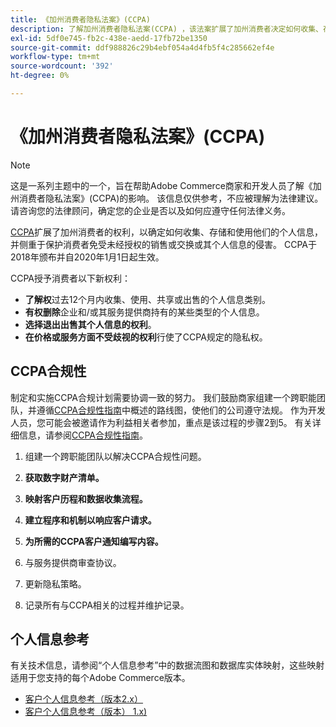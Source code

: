 ```yaml
---
title: 《加州消费者隐私法案》(CCPA)
description: 了解加州消费者隐私法案(CCPA) ，该法案扩展了加州消费者决定如何收集、存储和使用其个人信息的权利。
exl-id: 5df0e745-fb2c-438e-aedd-17fb72be1350
source-git-commit: ddf988826c29b4ebf054a4d4fb5f4c285662ef4e
workflow-type: tm+mt
source-wordcount: '392'
ht-degree: 0%

---
```


# 《加州消费者隐私法案》(CCPA)

>[!NOTE]
>
>这是一系列主题中的一个，旨在帮助Adobe Commerce商家和开发人员了解《加州消费者隐私法案》(CCPA)的影响。 该信息仅供参考，不应被理解为法律建议。 请咨询您的法律顾问，确定您的企业是否以及如何应遵守任何法律义务。

[CCPA](https://oag.ca.gov/privacy/ccpa)扩展了加州消费者的权利，以确定如何收集、存储和使用他们的个人信息，并侧重于保护消费者免受未经授权的销售或交换或其个人信息的侵害。 CCPA于2018年颁布并自2020年1月1日起生效。

CCPA授予消费者以下新权利：

- **了解权**&#x200B;过去12个月内收集、使用、共享或出售的个人信息类别。
- **有权删除**&#x200B;企业和/或其服务提供商持有的某些类型的个人信息。
- **选择退出出售其个人信息的权利**。
- **在价格或服务方面不受歧视的权利**&#x200B;行使了CCPA规定的隐私权。

## CCPA合规性

制定和实施CCPA合规计划需要协调一致的努力。 我们鼓励商家组建一个跨职能团队，并遵循[CCPA合规性指南](https://experienceleague.adobe.com/docs/commerce-admin/start/compliance/privacy/compliance-ccpa.html)中概述的路线图，使他们的公司遵守法规。 作为开发人员，您可能会被邀请作为利益相关者参加，重点是该过程的步骤2到5。 有关详细信息，请参阅[CCPA合规性指南](https://experienceleague.adobe.com/docs/commerce-admin/start/compliance/privacy/compliance-ccpa.html)。

1. 组建一个跨职能团队以解决CCPA合规性问题。

1. **获取数字财产清单。**

1. **映射客户历程和数据收集流程。**

1. **建立程序和机制以响应客户请求。**

1. **为所需的CCPA客户通知编写内容。**

1. 与服务提供商审查协议。

1. 更新隐私策略。

1. 记录所有与CCPA相关的过程并维护记录。

## 个人信息参考

有关技术信息，请参阅“个人信息参考”中的数据流图和数据库实体映射，这些映射适用于您支持的每个Adobe Commerce版本。

- [客户个人信息参考（版本2.x）](data-m2.md)
- [客户个人信息参考（版本） 1.x)](data-m1.md)
